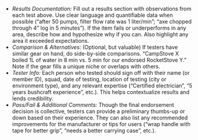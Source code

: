 - _Results Documentation:_ Fill out a results section with observations from each test above. Use clear language and quantifiable data when possible (“after 50 pumps, filter flow rate was 1 liter/min”; “axe chopped through 4” log in 5 minutes”). If the item fails or underperforms in any area, describe how and hypothesize why if you can. Also highlight any area it exceeded expectations.  
- _Comparison & Alternatives:_ (Optional, but valuable) If testers have similar gear on hand, do side-by-side comparisons. “CampStove X boiled 1L of water in 8 min vs. 5 min for our endorsed RocketStove Y.” Note if the gear fills a unique niche or overlaps with others.  
- _Tester Info:_ Each person who tested should sign off with their name (or member ID), squad, date of testing, location of testing (city or environment type), and any relevant expertise (“Certified electrician”, “5 years bushcraft experience”, etc.). This helps contextualize results and lends credibility.  
- _Pass/Fail & Additional Comments:_ Though the final endorsement decision is collective, testers can provide a preliminary thumbs-up or down based on their experience. They can also list any recommended improvements for the manufacturer or tips for users (“wrap handle with tape for better grip”, “needs a better carrying case”, etc.).